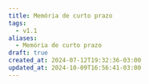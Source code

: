 ```yaml
---
title: Memória de curto prazo
tags:
  - v1.1
aliases:
  - Memória de curto prazo
draft: true
created_at: 2024-07-12T19:32:36-03:00
updated_at: 2024-10-09T16:56:41-03:00
---
```



